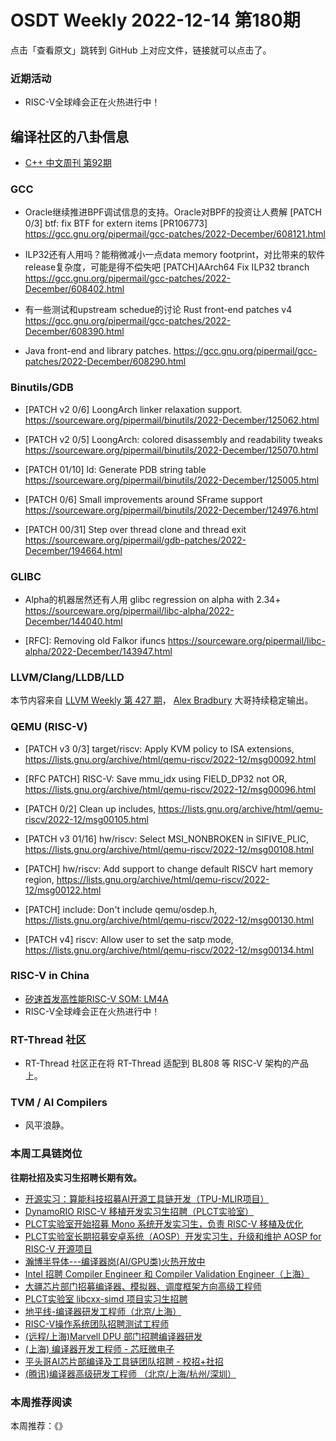 # OSDT Weekly 2022-12-14 第180期

点击「查看原文」跳转到 GitHub 上对应文件，链接就可以点击了。

### 近期活动

- RISC-V全球峰会正在火热进行中！

## 编译社区的八卦信息

- [C++ 中文周刊 第92期](https://mp.weixin.qq.com/s/B5UYFGTdRPAAlaShkH0G3Q)

### GCC

- Oracle继续推进BPF调试信息的支持。Oracle对BPF的投资让人费解
  [PATCH 0/3] btf: fix BTF for extern items [PR106773]
  https://gcc.gnu.org/pipermail/gcc-patches/2022-December/608121.html

- ILP32还有人用吗？能稍微减小一点data memory footprint，对比带来的软件release复杂度，可能是得不偿失吧
  [PATCH]AArch64 Fix ILP32 tbranch
  https://gcc.gnu.org/pipermail/gcc-patches/2022-December/608402.html

- 有一些测试和upstream schedue的讨论
  Rust front-end patches v4
  https://gcc.gnu.org/pipermail/gcc-patches/2022-December/608390.html

- Java front-end and library patches.
  https://gcc.gnu.org/pipermail/gcc-patches/2022-December/608290.html

### Binutils/GDB

- [PATCH v2 0/6] LoongArch linker relaxation support.
  https://sourceware.org/pipermail/binutils/2022-December/125062.html

- [PATCH v2 0/5] LoongArch: colored disassembly and readability tweaks
  https://sourceware.org/pipermail/binutils/2022-December/125070.html

- [PATCH 01/10] ld: Generate PDB string table
  https://sourceware.org/pipermail/binutils/2022-December/125005.html

- [PATCH 0/6] Small improvements around SFrame support
  https://sourceware.org/pipermail/binutils/2022-December/124976.html

- [PATCH 00/31] Step over thread clone and thread exit
  https://sourceware.org/pipermail/gdb-patches/2022-December/194664.html

### GLIBC

- Alpha的机器居然还有人用
  glibc regression on alpha with 2.34+
  https://sourceware.org/pipermail/libc-alpha/2022-December/144040.html

- [RFC]: Removing old Falkor ifuncs
  https://sourceware.org/pipermail/libc-alpha/2022-December/143947.html

### LLVM/Clang/LLDB/LLD

本节内容来自 [LLVM Weekly 第 427 期](http://llvmweekly.org/issue/427)，
[Alex Bradbury](https://www.linkedin.com/in/alex-bradbury/) 大哥持续稳定输出。

### QEMU (RISC-V)

- [PATCH v3 0/3] target/riscv: Apply KVM policy to ISA extensions,
  https://lists.gnu.org/archive/html/qemu-riscv/2022-12/msg00092.html

- [RFC PATCH] RISC-V: Save mmu_idx using FIELD_DP32 not OR,
  https://lists.gnu.org/archive/html/qemu-riscv/2022-12/msg00096.html

- [PATCH 0/2] Clean up includes,
  https://lists.gnu.org/archive/html/qemu-riscv/2022-12/msg00105.html

- [PATCH v3 01/16] hw/riscv: Select MSI_NONBROKEN in SIFIVE_PLIC,
  https://lists.gnu.org/archive/html/qemu-riscv/2022-12/msg00108.html

- [PATCH\] hw/riscv: Add support to change default RISCV hart memory region,
  https://lists.gnu.org/archive/html/qemu-riscv/2022-12/msg00122.html

- [PATCH] include: Don't include qemu/osdep.h,
  https://lists.gnu.org/archive/html/qemu-riscv/2022-12/msg00130.html

- [PATCH v4] riscv: Allow user to set the satp mode,
  https://lists.gnu.org/archive/html/qemu-riscv/2022-12/msg00134.html

### RISC-V in China

- [矽速首发高性能RISC-V SOM: LM4A](https://mp.weixin.qq.com/s/uKWgQ_pyqydogV5HFgawOw)
- RISC-V全球峰会正在火热进行中！

### RT-Thread 社区

- RT-Thread 社区正在将 RT-Thread 适配到 BL808 等 RISC-V 架构的产品上。

### TVM / AI Compilers

- 风平浪静。

### 本周工具链岗位

**往期社招及实习生招聘长期有效。**

- [开源实习：算能科技招募AI开源工具链开发（TPU-MLIR项目）](https://mp.weixin.qq.com/s/IBJh0ip4k11PzIMZecsWSw)
- [DynamoRIO RISC-V 移植开发实习生招聘（PLCT实验室）](https://mp.weixin.qq.com/s/J_5TjT6DOqeOXJXQI5VQxw)
- [PLCT实验室开始招募 Mono 系统开发实习生，负责 RISC-V 移植及优化](https://mp.weixin.qq.com/s/whEW7Hay1jIP1tBzIPay1A)
- [PLCT实验室长期招募安卓系统（AOSP）开发实习生，升级和维护 AOSP for RISC-V 开源项目](https://mp.weixin.qq.com/s/dJP2cEB1nex2inR5c-cJog)
- [瀚博半导体---编译器岗(AI/GPU类)火热开放中](https://mp.weixin.qq.com/s/8_KjZYa2Il4PglaGyBWk4Q)
- [Intel 招聘 Compiler Engineer 和 Compiler Validation Engineer（上海）](https://mp.weixin.qq.com/s/I3DWxXODNoLRr0kN2xMZLQ)
- [大疆芯片部门招募编译器、模拟器、调度框架方向高级工程师](https://mp.weixin.qq.com/s/Wn5NzAtUTwQNXKRvMVQWLA)
- [PLCT实验室 libcxx-simd 项目实习生招聘](https://mp.weixin.qq.com/s/EIVx5cY74GlodirySY97Qw)
- [地平线-编译器研发工程师（北京/上海）](https://mp.weixin.qq.com/s/MYObl7iWIbyrTz9hCmKWYA)
- [RISC-V操作系统团队招聘测试工程师](https://mp.weixin.qq.com/s/inLFS4pI1F74m_oJ2I7xjQ)
- [(远程/上海)Marvell DPU 部门招聘编译器研发](https://mp.weixin.qq.com/s/B6JjAhF3TZjezD1tjYHDaw)
- [(上海) 编译器开发工程师 - 芯旺微电子](https://mp.weixin.qq.com/s/nqe1-7qffnc0CaejYkpKyw)
- [平头哥AI芯片部编译及工具链团队招聘 - 校招+社招](https://mp.weixin.qq.com/s/kARbXtJotRPCNMrV-yOanA)
- [(腾讯)编译器高级研发工程师 （北京/上海/杭州/深圳）](https://mp.weixin.qq.com/s/DF-2qmHmpKZtJ1djHXM1Ug)

### 本周推荐阅读

本周推荐：《》
